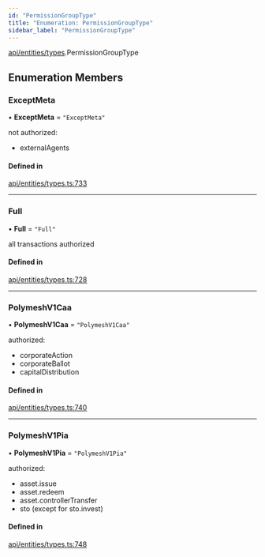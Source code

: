 ```yaml
---
id: "PermissionGroupType"
title: "Enumeration: PermissionGroupType"
sidebar_label: "PermissionGroupType"
---
```


[api/entities/types](../../../../../modules/API/Entities/Types/Types.md).PermissionGroupType

## Enumeration Members

### ExceptMeta

• **ExceptMeta** = ``"ExceptMeta"``

not authorized:
  - externalAgents

#### Defined in

[api/entities/types.ts:733](https://github.com/PolymeshAssociation/polymesh-sdk/blob/fedc4714f/src/api/entities/types.ts#L733)

___

### Full

• **Full** = ``"Full"``

all transactions authorized

#### Defined in

[api/entities/types.ts:728](https://github.com/PolymeshAssociation/polymesh-sdk/blob/fedc4714f/src/api/entities/types.ts#L728)

___

### PolymeshV1Caa

• **PolymeshV1Caa** = ``"PolymeshV1Caa"``

authorized:
  - corporateAction
  - corporateBallot
  - capitalDistribution

#### Defined in

[api/entities/types.ts:740](https://github.com/PolymeshAssociation/polymesh-sdk/blob/fedc4714f/src/api/entities/types.ts#L740)

___

### PolymeshV1Pia

• **PolymeshV1Pia** = ``"PolymeshV1Pia"``

authorized:
  - asset.issue
  - asset.redeem
  - asset.controllerTransfer
  - sto (except for sto.invest)

#### Defined in

[api/entities/types.ts:748](https://github.com/PolymeshAssociation/polymesh-sdk/blob/fedc4714f/src/api/entities/types.ts#L748)
